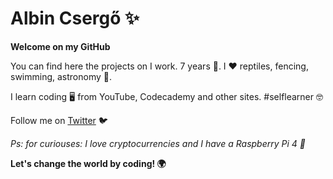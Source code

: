 # Albin Csergő ✨

**Welcome on my GitHub**

You can find here the projects on I work. 7 years 🏫. I ❤️ reptiles, fencing, swimming, astronomy 🌠.

I learn coding 🖥️ from YouTube, Codecademy and other sites. #selflearner 🤓

Follow me on [Twitter](https://twitter.com/albincsergo2) 🐦

_Ps: for curiouses: I love cryptocurrencies and I have a Raspberry Pi 4 🍓_


**Let's change the world by coding! 🌍**

